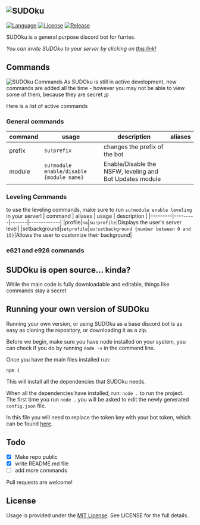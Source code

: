 ![SUDOku](https://github.com/furSUDO/SUDOku/blob/master/github/logo.png?raw=true) 
---
[![Language](https://img.shields.io/badge/JavaScript-purple.svg?style=plastic&colorB=ff4e4e)]()
[![License](https://img.shields.io/github/license/furSUDO/SUDOku.svg?style=plastic&colorB=7288da)]()
[![Release](https://img.shields.io/github/release/furSUDO/SUDOku.svg?style=plastic&colorB=ffffff)]()

SUDOku is a general purpose discord bot for furries.

_You can invite SUDOku to your server by clicking on [this link!](https://discord.com/oauth2/authorize?client_id=612745923575021573&scope=bot&permissions=8)_

## Commands
![SUDOku Commands](https://github.com/furSUDO/SUDOku/blob/master/github/commands.png?raw=true)
As SUDOku is still in active development, new commands are added all the time - however you may not be able to view some of them, because they are secret ;p

Here is a list of active commands
### General commands
| command | usage | description | aliases |
|---------|-------|-------------|---------|
| prefix  |``su!prefix``|changes the prefix of the bot|
| module  | ``su!module enable/disable {module name}`` | Enable/Disable the NSFW, leveling and Bot Updates module |
### Leveling Commands
to use the leveling commands, make sure to run ``su!module enable leveling`` in your server!
| command | aliases | usage | description |
|---------|---------|-------|-------------|
|profile|``na``|``su!profile``|Displays the user's server level|
|setbackground|``setprofile``|``su!setbackground {number between 0 and 15}``|Allows the user to customize their background|
### e621 and e926 commands



## SUDOku is open source... kinda?

While the main code is fully downloadable and editable, things like commands stay a secret

## Running your own version of SUDOku 

Running your own version, or using SUDOku as a base discord bot is as easy as cloning the repository, or downloading it as a zip.

Before we begin, make sure you have node installed on your system, you can check if you do by running ``node -v`` in the command line.

Once you have the main files installed run:
```
npm i
```
This will install all the dependencies that SUDOku needs.

When all the dependencies have installed, run: ```node .``` to run the project. The first time you run ``node .`` you will be asked to edit the newly generated ``config.json`` file. 

In this file you will need to replace the token key with your bot token, which can be found [here](https://discord.com/developers/applications).
   


## Todo
- [X] Make repo public
- [X] write README.md file
- [ ] add more commands 

Pull requests are welcome!

## License
Usage is provided under the [MIT License](http://http//opensource.org/licenses/mit-license.php). See LICENSE for the full details.
